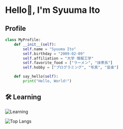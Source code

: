 # Hello👋, I'm Syuuma Ito

## Profile

```python
class MyProfile:
    def __init__(self):
        self.name = "Syuuma Ito"
        self.birthday = "2009-02-09"
        self.affiliation = "大学 情報工学"
        self.favorite_food = ["ラーメン", "抹茶系"]
        self.hobby = ["プログラミング", "写真", "音楽"]

    def say_hello(self):
        print("Hello, World!")
```

## 🛠️ Learning

![Learning](https://skillicons.dev/icons?i=bash,docker,linux,c,cs,cpp,html,css,js,react,nextjs,nodejs,py,fastapi,firebase,gcp,flutter,git,github,githubactions,blender,latex,md,raspberrypi)

![Top Langs](https://github-readme-stats.vercel.app/api/top-langs/?username=syuuma-ito&layout=compact&langs_count=6&theme=transparent&hide_border=true)